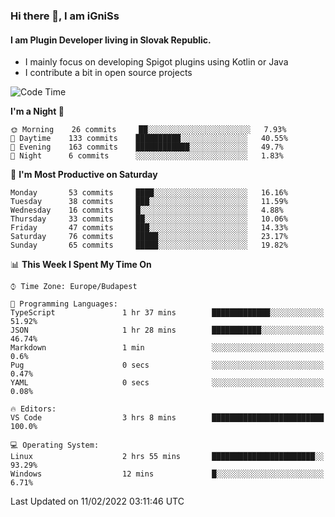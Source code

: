 ### Hi there 👋, I am iGniSs

#### I am Plugin Developer living in Slovak Republic.
- I mainly focus on developing Spigot plugins using Kotlin or Java
- I contribute a bit in open source projects

<!--START_SECTION:waka-->
![Code Time](http://img.shields.io/badge/Code%20Time-777%20hrs%2046%20mins-blue)

**I'm a Night 🦉** 

```text
🌞 Morning    26 commits     ██░░░░░░░░░░░░░░░░░░░░░░░   7.93% 
🌆 Daytime    133 commits    ██████████░░░░░░░░░░░░░░░   40.55% 
🌃 Evening    163 commits    ████████████░░░░░░░░░░░░░   49.7% 
🌙 Night      6 commits      ░░░░░░░░░░░░░░░░░░░░░░░░░   1.83%

```
📅 **I'm Most Productive on Saturday** 

```text
Monday       53 commits     ████░░░░░░░░░░░░░░░░░░░░░   16.16% 
Tuesday      38 commits     ███░░░░░░░░░░░░░░░░░░░░░░   11.59% 
Wednesday    16 commits     █░░░░░░░░░░░░░░░░░░░░░░░░   4.88% 
Thursday     33 commits     ██░░░░░░░░░░░░░░░░░░░░░░░   10.06% 
Friday       47 commits     ███░░░░░░░░░░░░░░░░░░░░░░   14.33% 
Saturday     76 commits     █████░░░░░░░░░░░░░░░░░░░░   23.17% 
Sunday       65 commits     █████░░░░░░░░░░░░░░░░░░░░   19.82%

```


📊 **This Week I Spent My Time On** 

```text
⌚︎ Time Zone: Europe/Budapest

💬 Programming Languages: 
TypeScript               1 hr 37 mins        █████████████░░░░░░░░░░░░   51.92% 
JSON                     1 hr 28 mins        ███████████░░░░░░░░░░░░░░   46.74% 
Markdown                 1 min               ░░░░░░░░░░░░░░░░░░░░░░░░░   0.6% 
Pug                      0 secs              ░░░░░░░░░░░░░░░░░░░░░░░░░   0.47% 
YAML                     0 secs              ░░░░░░░░░░░░░░░░░░░░░░░░░   0.08%

🔥 Editors: 
VS Code                  3 hrs 8 mins        █████████████████████████   100.0%

💻 Operating System: 
Linux                    2 hrs 55 mins       ███████████████████████░░   93.29% 
Windows                  12 mins             █░░░░░░░░░░░░░░░░░░░░░░░░   6.71%

```


 Last Updated on 11/02/2022 03:11:46 UTC
<!--END_SECTION:waka-->